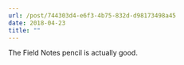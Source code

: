 ```yaml
---
url: /post/744303d4-e6f3-4b75-832d-d98173498a45
date: 2018-04-23
title: ""
---
```


The Field Notes pencil is actually good.
